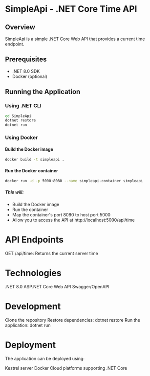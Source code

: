 # SimpleApi - .NET Core Time API

## Overview
SimpleApi is a simple .NET Core Web API that provides a current time endpoint.

## Prerequisites
- .NET 8.0 SDK
- Docker (optional)

## Running the Application

### Using .NET CLI
```bash
cd SimpleApi
dotnet restore
dotnet run
```
### Using Docker
#### Build the Docker image
```bash
docker build -t simpleapi .
```

#### Run the Docker container
```bash
docker run -d -p 5000:8080 --name simpleapi-container simpleapi
```

##### This will:
- Build the Docker image
- Run the container
- Map the container's port 8080 to host port 5000
- Allow you to access the API at http://localhost:5000/api/time


# API Endpoints
GET /api/time: Returns the current server time

# Technologies
.NET 8.0
ASP.NET Core Web API
Swagger/OpenAPI

# Development
Clone the repository
Restore dependencies: dotnet restore
Run the application: dotnet run

# Deployment
The application can be deployed using:

Kestrel server
Docker
Cloud platforms supporting .NET Core